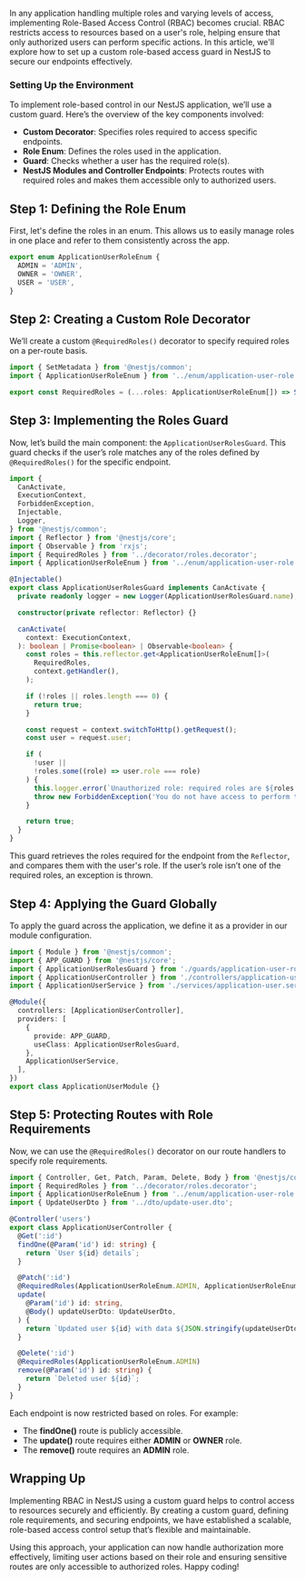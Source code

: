 In any application handling multiple roles and varying levels of access, implementing Role-Based Access Control (RBAC) becomes crucial. RBAC restricts access to resources based on a user's role, helping ensure that only authorized users can perform specific actions. In this article, we'll explore how to set up a custom role-based access guard in NestJS to secure our endpoints effectively.

### Setting Up the Environment
To implement role-based control in our NestJS application, we’ll use a custom guard. Here’s the overview of the key components involved:

- **Custom Decorator**: Specifies roles required to access specific endpoints.
- **Role Enum**: Defines the roles used in the application.
- **Guard**: Checks whether a user has the required role(s).
- **NestJS Modules and Controller Endpoints**: Protects routes with required roles and makes them accessible only to authorized users.

## Step 1: Defining the Role Enum

First, let's define the roles in an enum. This allows us to easily manage roles in one place and refer to them consistently across the app.

```typescript
export enum ApplicationUserRoleEnum {
  ADMIN = 'ADMIN',
  OWNER = 'OWNER',
  USER = 'USER',
}
```

## Step 2: Creating a Custom Role Decorator

We’ll create a custom `@RequiredRoles()` decorator to specify required roles on a per-route basis.

```typescript
import { SetMetadata } from '@nestjs/common';
import { ApplicationUserRoleEnum } from '../enum/application-user-role.enum';

export const RequiredRoles = (...roles: ApplicationUserRoleEnum[]) => SetMetadata('roles', roles);
```

## Step 3: Implementing the Roles Guard

Now, let’s build the main component: the `ApplicationUserRolesGuard`. This guard checks if the user’s role matches any of the roles defined by `@RequiredRoles()` for the specific endpoint.

```typescript
import {
  CanActivate,
  ExecutionContext,
  ForbiddenException,
  Injectable,
  Logger,
} from '@nestjs/common';
import { Reflector } from '@nestjs/core';
import { Observable } from 'rxjs';
import { RequiredRoles } from '../decorator/roles.decorator';
import { ApplicationUserRoleEnum } from '../enum/application-user-role.enum';

@Injectable()
export class ApplicationUserRolesGuard implements CanActivate {
  private readonly logger = new Logger(ApplicationUserRolesGuard.name);

  constructor(private reflector: Reflector) {}

  canActivate(
    context: ExecutionContext,
  ): boolean | Promise<boolean> | Observable<boolean> {
    const roles = this.reflector.get<ApplicationUserRoleEnum[]>(
      RequiredRoles,
      context.getHandler(),
    );

    if (!roles || roles.length === 0) {
      return true;
    }

    const request = context.switchToHttp().getRequest();
    const user = request.user;

    if (
      !user ||
      !roles.some((role) => user.role === role)
    ) {
      this.logger.error(`Unauthorized role: required roles are ${roles.join(', ')}`);
      throw new ForbiddenException('You do not have access to perform this action');
    }

    return true;
  }
}
```

This guard retrieves the roles required for the endpoint from the `Reflector`, and compares them with the user's role. If the user’s role isn’t one of the required roles, an exception is thrown.

## Step 4: Applying the Guard Globally

To apply the guard across the application, we define it as a provider in our module configuration.

```typescript
import { Module } from '@nestjs/common';
import { APP_GUARD } from '@nestjs/core';
import { ApplicationUserRolesGuard } from './guards/application-user-roles.guard';
import { ApplicationUserController } from './controllers/application-user.controller';
import { ApplicationUserService } from './services/application-user.service';

@Module({
  controllers: [ApplicationUserController],
  providers: [
    {
      provide: APP_GUARD,
      useClass: ApplicationUserRolesGuard,
    },
    ApplicationUserService,
  ],
})
export class ApplicationUserModule {}
```

## Step 5: Protecting Routes with Role Requirements

Now, we can use the `@RequiredRoles()` decorator on our route handlers to specify role requirements.

```typescript
import { Controller, Get, Patch, Param, Delete, Body } from '@nestjs/common';
import { RequiredRoles } from '../decorator/roles.decorator';
import { ApplicationUserRoleEnum } from '../enum/application-user-role.enum';
import { UpdateUserDto } from '../dto/update-user.dto';

@Controller('users')
export class ApplicationUserController {
  @Get(':id')
  findOne(@Param('id') id: string) {
    return `User ${id} details`;
  }

  @Patch(':id')
  @RequiredRoles(ApplicationUserRoleEnum.ADMIN, ApplicationUserRoleEnum.OWNER)
  update(
    @Param('id') id: string,
    @Body() updateUserDto: UpdateUserDto,
  ) {
    return `Updated user ${id} with data ${JSON.stringify(updateUserDto)}`;
  }

  @Delete(':id')
  @RequiredRoles(ApplicationUserRoleEnum.ADMIN)
  remove(@Param('id') id: string) {
    return `Deleted user ${id}`;
  }
}
```

Each endpoint is now restricted based on roles. For example:

- The **findOne()** route is publicly accessible.
- The **update()** route requires either **ADMIN** or **OWNER** role.
- The **remove()** route requires an **ADMIN** role.

## Wrapping Up
Implementing RBAC in NestJS using a custom guard helps to control access to resources securely and efficiently. By creating a custom guard, defining role requirements, and securing endpoints, we have established a scalable, role-based access control setup that’s flexible and maintainable.

Using this approach, your application can now handle authorization more effectively, limiting user actions based on their role and ensuring sensitive routes are only accessible to authorized roles. Happy coding!
